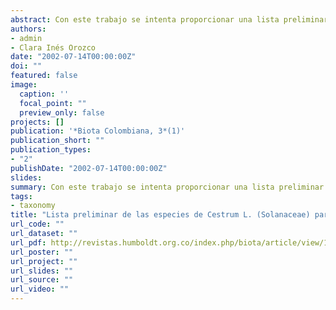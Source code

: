 ```yaml
---
abstract: Con este trabajo se intenta proporcionar una lista preliminar de las especies de Cestrum registradas para Colombia, que servirá como fuente primaria de información para abordar un estudio taxonómico- sistemático de Cestrum. Para la elaboración del listado se usó la información del Herbario Nacional Colombiano (COL), el trabajo de Francey(1935, 1936), los trabajos regionales de países vecinos en los que se registra la presencia de especies colombianas, los listados de especies de Ecuador y Perú. Además se usóla base de datos W3 TROPICOS del Missouri Botanical Garden (MO, 2002) y el Herbario Virtual del New York Botanical Garden (NY, 2002)
authors:
- admin
- Clara Inés Orozco
date: "2002-07-14T00:00:00Z"
doi: ""
featured: false
image:
  caption: ''
  focal_point: ""
  preview_only: false
projects: []
publication: '*Biota Colombiana, 3*(1)'
publication_short: ""
publication_types:
- "2"
publishDate: "2002-07-14T00:00:00Z"
slides: 
summary: Con este trabajo se intenta proporcionar una lista preliminar de las especies de Cestrum registradas para Colombia,que servirá como fuente primaria de información para abordar un estudio taxonómico sistemático de Cestrum.
tags:
- taxonomy
title: "Lista preliminar de las especies de Cestrum L. (Solanaceae) para Colombia"
url_code: ""
url_dataset: ""
url_pdf: http://revistas.humboldt.org.co/index.php/biota/article/view/110
url_poster: ""
url_project: ""
url_slides: ""
url_source: ""
url_video: ""
---
```

